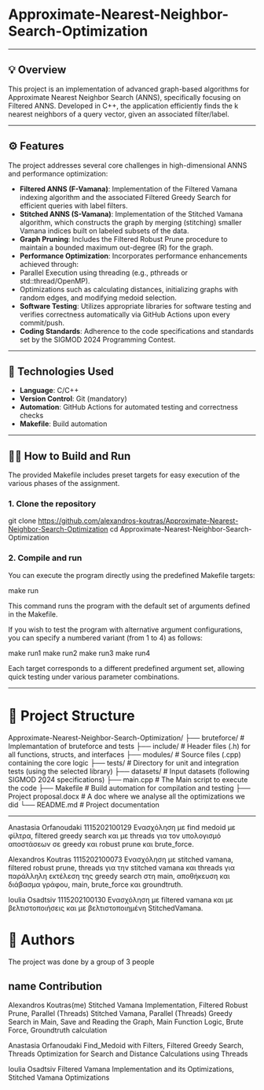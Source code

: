 # Approximate-Nearest-Neighbor-Search-Optimization


---


## 💡 Overview

This project is an implementation of advanced graph-based algorithms for Approximate Nearest Neighbor Search (ANNS), specifically focusing on Filtered ANNS. Developed in C++, the application efficiently finds the k nearest neighbors of a query vector, given an associated filter/label.


---


## ⚙️ Features

The project addresses several core challenges in high-dimensional ANNS and performance optimization:

- **Filtered ANNS (F-Vamana)**: Implementation of the Filtered Vamana indexing algorithm and the associated Filtered Greedy Search for efficient queries with label filters.
- **Stitched ANNS (S-Vamana)**: Implementation of the Stitched Vamana algorithm, which constructs the graph by merging (stitching) smaller Vamana indices built on labeled subsets of the data.
- **Graph Pruning**: Includes the Filtered Robust Prune procedure to maintain a bounded maximum out-degree (R) for the graph.
- **Performance Optimization**: Incorporates performance enhancements achieved through:
- Parallel Execution using threading (e.g., pthreads or std::thread/OpenMP).
- Optimizations such as calculating distances, initializing graphs with random edges, and modifying medoid selection.
- **Software Testing**: Utilizes appropriate libraries for software testing and verifies correctness automatically via GitHub Actions upon every commit/push.
- **Coding Standards**: Adherence to the code specifications and standards set by the SIGMOD 2024 Programming Contest.


---


## 🧰 Technologies Used

- **Language**: C/C++
- **Version Control**: Git (mandatory)
- **Automation**: GitHub Actions for automated testing and correctness checks
- **Makefile**: Build automation


---


## 🧑‍💻 How to Build and Run

The provided Makefile includes preset targets for easy execution of the various phases of the assignment.

### 1. Clone the repository
git clone https://github.com/alexandros-koutras/Approximate-Nearest-Neighbor-Search-Optimization
cd Approximate-Nearest-Neighbor-Search-Optimization

### 2. Compile and run
You can execute the program directly using the predefined Makefile targets:

make run

This command runs the program with the default set of arguments defined in the Makefile.

If you wish to test the program with alternative argument configurations, you can specify a numbered variant (from 1 to 4) as follows:

make run1
make run2
make run3
make run4

Each target corresponds to a different predefined argument set, allowing quick testing under various parameter combinations.


---


# 📂 Project Structure

Approximate-Nearest-Neighbor-Search-Optimization/
├── bruteforce/             # Implemantation of bruteforce and tests
├── include/                # Header files (.h) for all functions, structs, and interfaces
├── modules/                # Source files (.cpp) containing the core logic
├── tests/                  # Directory for unit and integration tests (using the selected library)
├── datasets/               # Input datasets (following SIGMOD 2024 specifications)
├── main.cpp                # The Main script to execute the code
├── Makefile                # Build automation for compilation and testing
├── Project proposal.docx   # A doc where we analyse all the optimizations we did
└── README.md               # Project documentation


---

Anastasia Orfanoudaki 1115202100129
Ενασχόληση με find medoid με φίλτρα, filtered greedy search και με threads για τον υπολογισμό αποστάσεων σε greedy και robust prune και brute_force.

Alexandros Koutras 1115202100073
Ενασχόληση με stitched vamana, filtered robust prune, threads για την stitched vamana και threads για παράλληλη εκτέλεση της greedy search στη main, αποθήκευση και διάβασμα γράφου, main, brute_force και groundtruth.

Ioulia Osadtsiv 1115202100130
Ενασχόληση με filtered vamana και με βελτιστοποιήσεις και με βελτιστοποιημένη StitchedVamana.


# 👥 Authors

The project was done by a group of 3 people

name                        Contribution
---
Alexandros Koutras(me)      Stitched Vamana Implementation, Filtered Robust Prune, Parallel (Threads) Stitched Vamana, Parallel
                            (Threads) Greedy Search in Main, Save and Reading the Graph, Main Function Logic, Brute Force,
                            Groundtruth calculation

Anastasia Orfanoudaki       Find_Medoid with Filters, Filtered Greedy Search, Threads Optimization for Search and
                            Distance Calculations using Threads 

Ioulia Osadtsiv             Filtered Vamana Implementation and its Optimizations, Stitched Vamana Optimizations